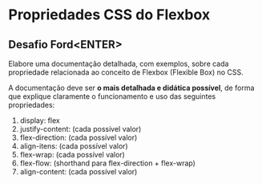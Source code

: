 # Propriedades CSS do Flexbox

## Desafio Ford&lt;ENTER&gt;

Elabore uma documentação detalhada, com exemplos, sobre cada propriedade relacionada ao conceito de Flexbox (Flexible Box) no CSS.

A documentação deve ser **o mais detalhada e didática possível**, de forma que explique claramente o funcionamento e uso das seguintes propriedades:

1. display: flex
2. justify-content: (cada possível valor)
3. flex-direction: (cada possível valor)
4. align-itens: (cada possível valor)
5. flex-wrap: (cada possível valor)
6. flex-flow: (shorthand para flex-direction + flex-wrap)
7. align-content: (cada possível valor)
